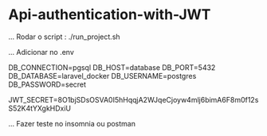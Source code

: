 # Api-authentication-with-JWT

... Rodar o script : ./run_project.sh

... Adicionar no .env

DB_CONNECTION=pgsql
DB_HOST=database
DB_PORT=5432
DB_DATABASE=laravel_docker
DB_USERNAME=postgres
DB_PASSWORD=secret

JWT_SECRET=8O1bjSDsOSVA0I5hHqqjA2WJqeCjoyw4mlj6bimA6F8m0f12sS52K4tYXgkHDxiU

... Fazer teste no insomnia ou postman
